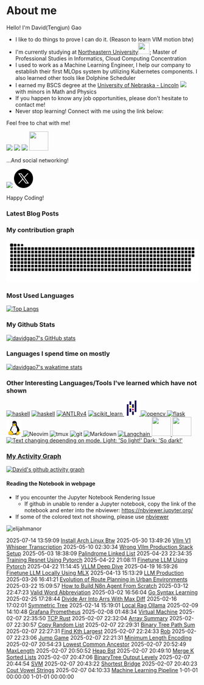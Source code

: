 # About me

Hello! I'm David(Tengjun) Gao

- I like to do things to prove I can do it. (Reason to learn VIM motion btw)
- I'm currently studying at [Northeastern University](https://www.northeastern.edu/about/)<img src="NEU.jpg" width="30" height="30">; Master of Professional Studies in Informatics, Cloud Computing Concentration
- I used to work as a Machine Learning Engineer, I help our company to establish their first MLOps system by utilizing Kubernetes components. I also learned other tools like Dolphine Scheduler
- I earned my BSCS degree at the [University of Nebraska - Lincoln](https://www.unl.edu/about/) [<img src="huskers.jpg" width=30>](https://en.wiktionary.org/wiki/husker "Go huskers!") with minors in Math and Physics
- If you happen to know any job opportunities, please don't hesitate to contact me!
- Never stop learning! Connect with me using the link below:

<!-- [![davidgao7's GitHub stats](https://github-readme-stats.vercel.app/api?username=davidgao7&count_private=true&show_icons=true)](https://github.com/anuraghazra/github-readme-stats) -->

<!-- ============================================================== -->

Feel free to chat with me!

[<img src="QQmail.jpg" width=50/>](mailto:582435572@qq.com?subject=[GitHub])
[<img src="NEU.jpg" width=50/>](mailto:gao.ten@northeastern.edu?subject=[GitHub])
[<img src="gmail.png" width=50/>](mailto:jimgao0606@gmail.com?subject=[GitHub])
[<img src="IMG_1421.GIF" width="50" height="50"/>](https://youtu.be/j__VYXZ-5Cw?si=M8hpVk0WATAjd2-7)

...And social networking!

[<img src="linkedin.png" width=50/>](https://www.linkedin.com/in/tengjun-gao-hello-world/)
[<img src="x.png" width=50/>](https://x.com/AiiGen71976j)

Happy Coding!
<!-- ============================================================== -->
### Latest Blog Posts

<!-- BLOG_POSTS_START -->
<!-- BLOG_POSTS_END -->

### My contribution graph

<picture>
  <source media="(prefers-color-scheme: dark)" srcset="./github-contribution-grid-snake-dark.svg">
  <img alt="Text changing depending on mode. Light: 'So light!' Dark: 'So dark!'" src="./github-contribution-grid-snake.svg">
</picture>

### Most Used Languages

[![Top Langs](https://github-readme-stats.vercel.app/api/top-langs/?username=davidgao7&layout=compact)](https://github.com/davidgao7/github-readme-stats)

### My Github Stats

[![davidgao7's GitHub stats](https://github-readme-stats.vercel.app/api?username=davidgao7&count_private=true&show_icons=true)](https://github.com/anuraghazra/github-readme-stats)

### Languages I spend time on mostly

[![davidgao7's wakatime stats](https://github-readme-stats.vercel.app/api/wakatime?username=davidgao7&v=2)](https://github.com/davidgao7/github-readme-stats)

### Other Interesting Languages/Tools I've learned which have not shown

<p align="left">
<a href="https://www.haskell.org/"><img src="haskell-logo.svg" alt="haskell" width="60" height="60"/></a>
<a href="https://www.swi-prolog.org/"><img src="swipl.png" alt="haskell" width="60" height="60"/></a>
<a href="https://www.antlr.org/"><img src="ANTLRv4.png" alt="ANTLRv4" width="60" height="60"/></a>
<a href="https://scikit-learn.org/" target="_blank" rel="noreferrer"> <img src="https://upload.wikimedia.org/wikipedia/commons/0/05/Scikit_learn_logo_small.svg" alt="scikit_learn" width="60" height="60"/> </a>
<a href="https://pandas.pydata.org/" target="_blank" rel="noreferrer"> <img src="https://raw.githubusercontent.com/devicons/devicon/2ae2a900d2f041da66e950e4d48052658d850630/icons/pandas/pandas-original.svg" alt="pandas" width="40" height="40"/> </a>
<a href="https://opencv.org/" target="_blank" rel="noreferrer"> <img src="https://www.vectorlogo.zone/logos/opencv/opencv-icon.svg" alt="opencv" width="40" height="40"/> </a>
<a href="https://flask.palletsprojects.com/" target="_blank" rel="noreferrer"> <img src="https://flask.palletsprojects.com/en/stable/_images/flask-horizontal.png" alt="flask" width="40" height="40"/> </a>
<a href="https://www.linux.org/" target="_blank" rel="noreferrer"> <img src="https://raw.githubusercontent.com/devicons/devicon/master/icons/linux/linux-original.svg" alt="linux" width="40" height="40"/> </a>
<img alt="Neovim" src="https://img.shields.io/badge/NeoVim-%2357A143.svg?&style=for-the-badge&logo=neovim&logoColor=white" />
<img alt="tmux" src="https://img.shields.io/badge/tmux-1BB91F?style=for-the-badge&logo=tmux&logoColor=white" />
<img alt="git" src="https://img.shields.io/badge/GIT-E44C30?style=for-the-badge&logo=git&logoColor=white" />
<img alt="Markdown" src="https://img.shields.io/badge/Markdown-000000?style=for-the-badge&logo=markdown&logoColor=white" />
<a href="https://www.langchain.com/"><img alt="Langchain" src="https://external-content.duckduckgo.com/iu/?u=https%3A%2F%2Ftse2.mm.bing.net%2Fth%3Fid%3DOIP.-6d0YMIf57AIz8LPzcUuFAHaG9%26pid%3DApi&f=1&ipt=6f5c2173b65beefd93b36a4f17a2a703023baa418649f8e3955568c76e9d5a1f&ipo=images" width="50" height="50"/>
<a href="https://nixos.org/"><img src="https://external-content.duckduckgo.com/iu/?u=https%3A%2F%2Ftse3.mm.bing.net%2Fth%3Fid%3DOIP.b0INAa0DATcFYSFQvi0AuAHaHa%26pid%3DApi&f=1&ipt=9f038207101c6e488d698c047691e53bf7f0049b3e23b3ceb1401c2acaa3bd15&ipo=images" width="50" height="50"/>
<a href="https://obsidian.md/"><img src="obsidian-icon.svg" width="50" height="50"/>
<a href="https://ziglang.org/"><picture>
  <!-- <source media="(prefers-color-scheme: dark)" srcset="https://ziglang.org/zig-logo-dark.svg"> -->
  <img alt="Text changing depending on mode. Light: 'So light!' Dark: 'So dark!'" src="https://ziglang.org/zig-logo-light.svg" width="60" height="60">
</picture>
</p>

### My Activity Graph

[![David's github activity graph](https://github-readme-activity-graph.vercel.app/graph?username=davidgao7&theme=react-dark)](https://github.com/davidgao7/github-readme-activity-graph)

#### Reading the Notebook in webpage

- If you encounter the Jupyter Notebook Rendering Issue
  - If github in unable to render a Jupyter notebook, copy the link of the notebook and enter into the nbviewer: <https://nbviewer.jupyter.org/>
- If some of the colored text not showing, please use [nbviewer](https://nbviewer.jupyter.org/)

<p align="left"><img src="https://komarev.com/ghpvc/?username=davidgao7&label=Profile%20views&color=0e75b6&style=flat" alt="elijahmanor" /></p>


2025-07-14 13:59:09 [Install Arch Linux Btw](davidgao7.github.io/posts/install-arch-linux-btw/)
2025-05-30 13:49:26 [Vllm V1 Whisper Transcription](davidgao7.github.io/posts/vllm-v1-whisper-transcription/)
2025-05-10 02:30:34 [Wrong Vllm Production Stack Setup](davidgao7.github.io/posts/wrong-vllm-production-stack-setup/)
2025-05-03 18:38:09 [Palindrome Linked List](davidgao7.github.io/posts/palindrome-linked-list/)
2025-04-23 22:34:35 [Training Resnet Using Pytorch](davidgao7.github.io/posts/training-resnet-using-pytorch/)
2025-04-22 21:08:11 [Finetune LLM Using Pytorch](davidgao7.github.io/posts/finetune-llm-using-pytorch/)
2025-04-22 11:14:45 [VLLM Deep Dive](davidgao7.github.io/posts/vllm-deep-dive/)
2025-04-19 16:59:26 [Finetune LLM Locally Using MLX](davidgao7.github.io/posts/finetune-llm-locally-using-mlx/)
2025-04-13 15:13:29 [LLM Production](davidgao7.github.io/posts/llm-production/)
2025-03-26 16:41:21 [Evolution of Route Planning in Urban Environments](davidgao7.github.io/posts/evolution-of-route-planning-in-urban-env/)
2025-03-22 15:09:57 [How to Build N8n Agent From Scratch](davidgao7.github.io/posts/how-to-build-n8n-agent-from-scratch/)
2025-03-12 22:47:23 [Valid Word Abbreviation](davidgao7.github.io/posts/valid-word-abbr/)
2025-03-02 16:56:04 [Go Syntax Learning](davidgao7.github.io/posts/go-syntax-learning/)
2025-02-25 17:28:44 [Divide Arr Into Arrs With Max Diff](davidgao7.github.io/posts/divide-arr-into-arr-with-max-diff/)
2025-02-16 17:02:01 [Symmetric Tree](davidgao7.github.io/posts/symmetric-tree/)
2025-02-14 15:19:01 [Local Rag Ollama](davidgao7.github.io/posts/local-rag-ollama/)
2025-02-09 14:10:48 [Grafana Prometheus](davidgao7.github.io/posts/grafana-prometheus/)
2025-02-08 01:48:34 [Virtual Machine](davidgao7.github.io/posts/virtual-machine/)
2025-02-07 22:35:50 [TCP Rust](davidgao7.github.io/posts/tcp-rust/)
2025-02-07 22:32:04 [Array Summary](davidgao7.github.io/posts/array-summary/)
2025-02-07 22:30:57 [Copy Random List](davidgao7.github.io/posts/copy-random-list/)
2025-02-07 22:29:31 [Binary Tree Path Sum](davidgao7.github.io/posts/binary-tree-path-sum/)
2025-02-07 22:27:31 [Find Kth Largest](davidgao7.github.io/posts/find-kth-largest/)
2025-02-07 22:24:33 [Rob](davidgao7.github.io/posts/rob/)
2025-02-07 22:23:06 [Jump Game](davidgao7.github.io/posts/jump-game/)
2025-02-07 22:21:31 [Minimum Length Encoding](davidgao7.github.io/posts/minimum-length-encoding/)
2025-02-07 20:54:23 [Lowest Common Ancestor](davidgao7.github.io/posts/lowest-common-ancestor/)
2025-02-07 20:52:49 [MaxLength](davidgao7.github.io/posts/maxlength/)
2025-02-07 20:50:52 [Heap Bst](davidgao7.github.io/posts/heap-bst/)
2025-02-07 20:49:10 [Merge K Sorted Lists](davidgao7.github.io/posts/merge-k-sorted-lists/)
2025-02-07 20:47:06 [BinaryTree Output Levely](davidgao7.github.io/posts/binarytree-output-levely/)
2025-02-07 20:44:54 [SVM](davidgao7.github.io/posts/svm/)
2025-02-07 20:43:22 [Shortest Bridge](davidgao7.github.io/posts/shortest-bridge/)
2025-02-07 20:40:23 [Cout Vowel Strings](davidgao7.github.io/posts/cout-vowel-strings/)
2025-02-07 04:10:33 [Machine Learning Pipeline](davidgao7.github.io/posts/machine-learning-pipeline/)
1-01-01 00:00:00 [](davidgao7.github.io/_index_of_content/)
1-01-01 00:00:00 [](davidgao7.github.io/posts/_index_of_posts/)

